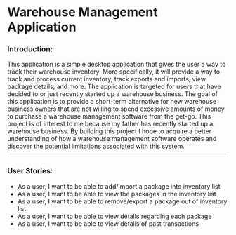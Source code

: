 # Warehouse Management Application

### Introduction: 
This application is a simple desktop application that gives the user a way to track their warehouse inventory.
More specifically, it will provide a way to track and process current inventory, track exports and 
imports, view package details, and more. The application is targeted for users that have decided to or just recently
started up a warehouse business. The goal of this application is to provide a short-term alternative
for new warehouse business owners that are not willing to spend excessive amounts of money to purchase a
warehouse management software from the get-go. 
This project is of interest to me because my father has recently started up a warehouse business. By building 
this project I hope to acquire a better understanding of how a warehouse management software operates and discover the 
potential limitations associated with this system.  

---

### User Stories: 
- As a user, I want to be able to add/import a package into inventory list
- As a user, I want to be able to view the packages in the inventory list
- As a user, I want to be able to remove/export a package out of inventory list 
- As a user, I want to be able to view details regarding each package
- As a user, I want to be able to view details of past transactions






